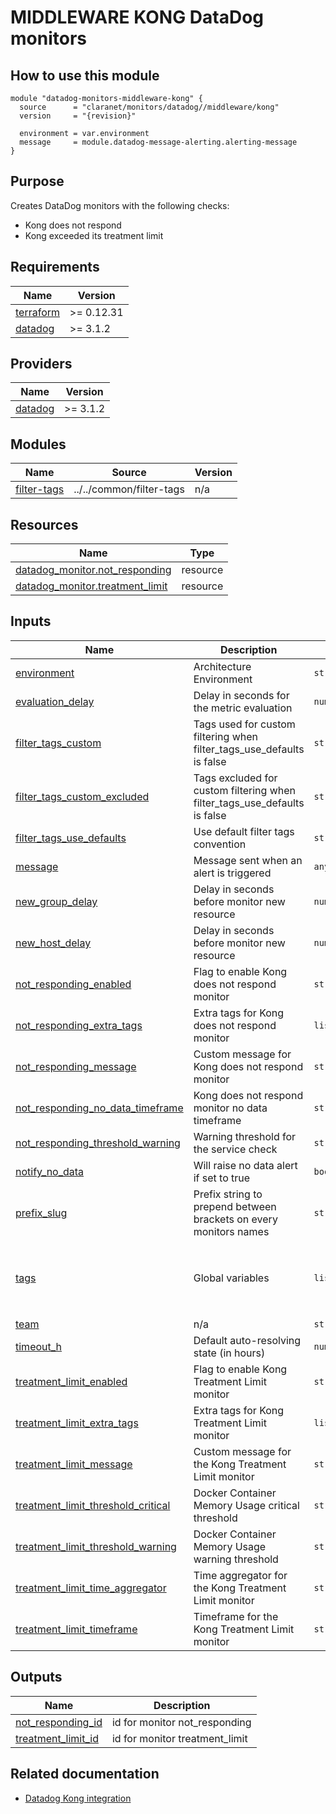 # MIDDLEWARE KONG DataDog monitors

## How to use this module

```hcl
module "datadog-monitors-middleware-kong" {
  source      = "claranet/monitors/datadog//middleware/kong"
  version     = "{revision}"

  environment = var.environment
  message     = module.datadog-message-alerting.alerting-message
}

```

## Purpose

Creates DataDog monitors with the following checks:

- Kong does not respond
- Kong exceeded its treatment limit

<!-- BEGIN_TF_DOCS -->
## Requirements

| Name | Version |
|------|---------|
| <a name="requirement_terraform"></a> [terraform](#requirement\_terraform) | >= 0.12.31 |
| <a name="requirement_datadog"></a> [datadog](#requirement\_datadog) | >= 3.1.2 |

## Providers

| Name | Version |
|------|---------|
| <a name="provider_datadog"></a> [datadog](#provider\_datadog) | >= 3.1.2 |

## Modules

| Name | Source | Version |
|------|--------|---------|
| <a name="module_filter-tags"></a> [filter-tags](#module\_filter-tags) | ../../common/filter-tags | n/a |

## Resources

| Name | Type |
|------|------|
| [datadog_monitor.not_responding](https://registry.terraform.io/providers/DataDog/datadog/latest/docs/resources/monitor) | resource |
| [datadog_monitor.treatment_limit](https://registry.terraform.io/providers/DataDog/datadog/latest/docs/resources/monitor) | resource |

## Inputs

| Name | Description | Type | Default | Required |
|------|-------------|------|---------|:--------:|
| <a name="input_environment"></a> [environment](#input\_environment) | Architecture Environment | `string` | n/a | yes |
| <a name="input_evaluation_delay"></a> [evaluation\_delay](#input\_evaluation\_delay) | Delay in seconds for the metric evaluation | `number` | `15` | no |
| <a name="input_filter_tags_custom"></a> [filter\_tags\_custom](#input\_filter\_tags\_custom) | Tags used for custom filtering when filter\_tags\_use\_defaults is false | `string` | `"*"` | no |
| <a name="input_filter_tags_custom_excluded"></a> [filter\_tags\_custom\_excluded](#input\_filter\_tags\_custom\_excluded) | Tags excluded for custom filtering when filter\_tags\_use\_defaults is false | `string` | `""` | no |
| <a name="input_filter_tags_use_defaults"></a> [filter\_tags\_use\_defaults](#input\_filter\_tags\_use\_defaults) | Use default filter tags convention | `string` | `"true"` | no |
| <a name="input_message"></a> [message](#input\_message) | Message sent when an alert is triggered | `any` | n/a | yes |
| <a name="input_new_group_delay"></a> [new\_group\_delay](#input\_new\_group\_delay) | Delay in seconds before monitor new resource | `number` | `300` | no |
| <a name="input_new_host_delay"></a> [new\_host\_delay](#input\_new\_host\_delay) | Delay in seconds before monitor new resource | `number` | `300` | no |
| <a name="input_not_responding_enabled"></a> [not\_responding\_enabled](#input\_not\_responding\_enabled) | Flag to enable Kong does not respond monitor | `string` | `"true"` | no |
| <a name="input_not_responding_extra_tags"></a> [not\_responding\_extra\_tags](#input\_not\_responding\_extra\_tags) | Extra tags for Kong does not respond monitor | `list(string)` | `[]` | no |
| <a name="input_not_responding_message"></a> [not\_responding\_message](#input\_not\_responding\_message) | Custom message for Kong does not respond monitor | `string` | `""` | no |
| <a name="input_not_responding_no_data_timeframe"></a> [not\_responding\_no\_data\_timeframe](#input\_not\_responding\_no\_data\_timeframe) | Kong does not respond monitor no data timeframe | `string` | `10` | no |
| <a name="input_not_responding_threshold_warning"></a> [not\_responding\_threshold\_warning](#input\_not\_responding\_threshold\_warning) | Warning threshold for the service check | `string` | `3` | no |
| <a name="input_notify_no_data"></a> [notify\_no\_data](#input\_notify\_no\_data) | Will raise no data alert if set to true | `bool` | `true` | no |
| <a name="input_prefix_slug"></a> [prefix\_slug](#input\_prefix\_slug) | Prefix string to prepend between brackets on every monitors names | `string` | `""` | no |
| <a name="input_tags"></a> [tags](#input\_tags) | Global variables | `list(string)` | <pre>[<br>  "type:middleware",<br>  "provider:kong",<br>  "resource:kong"<br>]</pre> | no |
| <a name="input_team"></a> [team](#input\_team) | n/a | `string` | `"claranet"` | no |
| <a name="input_timeout_h"></a> [timeout\_h](#input\_timeout\_h) | Default auto-resolving state (in hours) | `number` | `0` | no |
| <a name="input_treatment_limit_enabled"></a> [treatment\_limit\_enabled](#input\_treatment\_limit\_enabled) | Flag to enable Kong Treatment Limit monitor | `string` | `"true"` | no |
| <a name="input_treatment_limit_extra_tags"></a> [treatment\_limit\_extra\_tags](#input\_treatment\_limit\_extra\_tags) | Extra tags for Kong Treatment Limit monitor | `list(string)` | `[]` | no |
| <a name="input_treatment_limit_message"></a> [treatment\_limit\_message](#input\_treatment\_limit\_message) | Custom message for the Kong Treatment Limit monitor | `string` | `""` | no |
| <a name="input_treatment_limit_threshold_critical"></a> [treatment\_limit\_threshold\_critical](#input\_treatment\_limit\_threshold\_critical) | Docker Container Memory Usage  critical threshold | `string` | `20` | no |
| <a name="input_treatment_limit_threshold_warning"></a> [treatment\_limit\_threshold\_warning](#input\_treatment\_limit\_threshold\_warning) | Docker Container Memory Usage warning threshold | `string` | `0` | no |
| <a name="input_treatment_limit_time_aggregator"></a> [treatment\_limit\_time\_aggregator](#input\_treatment\_limit\_time\_aggregator) | Time aggregator for the Kong Treatment Limit monitor | `string` | `"min"` | no |
| <a name="input_treatment_limit_timeframe"></a> [treatment\_limit\_timeframe](#input\_treatment\_limit\_timeframe) | Timeframe for the Kong Treatment Limit monitor | `string` | `"last_15m"` | no |

## Outputs

| Name | Description |
|------|-------------|
| <a name="output_not_responding_id"></a> [not\_responding\_id](#output\_not\_responding\_id) | id for monitor not\_responding |
| <a name="output_treatment_limit_id"></a> [treatment\_limit\_id](#output\_treatment\_limit\_id) | id for monitor treatment\_limit |
<!-- END_TF_DOCS -->
## Related documentation

* [Datadog Kong integration](https://docs.datadoghq.com/integrations/kong/)


